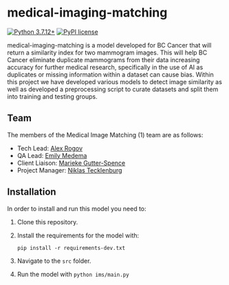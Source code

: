 # medical-imaging-matching

[![Python 3.7.12+](https://img.shields.io/badge/python-3.7.2+-blue.svg)](https://www.python.org/downloads/release/python-3712/)
[![PyPI license](https://img.shields.io/pypi/l/ansicolortags.svg)](https://pypi.python.org/pypi/ansicolortags/)

medical-imaging-matching is a model developed for BC Cancer that will return a similarity index for two mammogram images. This will help BC Cancer eliminate duplicate mammograms from their data increasing accuracy for further medical research, specifically in the use of AI as duplicates or missing information within a dataset can cause bias. Within this project we have developed various models to detect image similarity as well as developed a preprocessing script to curate datasets and split them into training and testing groups.

## Team

The members of the Medical Image Matching (1) team are as follows:

* Tech Lead: [Alex Rogov](https://github.com/rogov-dvp)
* QA Lead: [Emily Medema](https://github.com/emedema)
* Client Liaison: [Marieke Gutter-Spence](https://github.com/marieke6)
* Project Manager: [Niklas Tecklenburg](https://github.com/Tecklenburg)

## Installation

In order to install and run this model you need to:

1. Clone this repository.
2. Install the requirements for the model with:

    ```pip install -r requirements-dev.txt```
3. Navigate to the `src` folder.
4. Run the model with `python ims/main.py`
